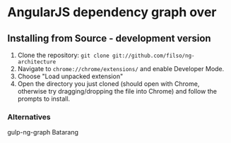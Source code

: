 # AngularJS dependency graph over

## Installing from Source - development version

1.  Clone the repository: `git clone git://github.com/filso/ng-architecture`
2.  Navigate to `chrome://chrome/extensions/` and enable Developer Mode.
3.  Choose "Load unpacked extension"
4.  Open the directory you just cloned (should open with Chrome, otherwise try dragging/dropping the file into Chrome) and follow the prompts to install.


### Alternatives

gulp-ng-graph
Batarang